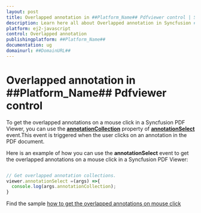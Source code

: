 ```yaml
---
layout: post
title: Overlapped annotation in ##Platform_Name## Pdfviewer control | Syncfusion
description: Learn here all about Overlapped annotation in Syncfusion ##Platform_Name## Pdfviewer control of Syncfusion Essential JS 2 and more.
platform: ej2-javascript
control: Overlapped annotation 
publishingplatform: ##Platform_Name##
documentation: ug
domainurl: ##DomainURL##
---
```


# Overlapped annotation in ##Platform_Name## Pdfviewer control

To get the overlapped annotations on a mouse click in a Syncfusion PDF Viewer, you can use the [**annotationCollection**](https://helpej2.syncfusion.com/documentation/api/pdfviewer/#annotationcollection) property of [**annotationSelect**](https://helpej2.syncfusion.com/documentation/api/pdfviewer/#annotationselect) event.This event is triggered when the user clicks on an annotation in the PDF document.

Here is an example of how you can use the **annotationSelect** event to get the overlapped annotations on a mouse click in a Syncfusion PDF Viewer:

```ts

// Get overlapped annotation collections.
viewer.annotationSelect =(args) =>{
  console.log(args.annotationCollection);
}

```

Find the sample [how to get the overlapped annotations on mouse click](https://stackblitz.com/edit/9jn6bk-kmzqr5?devtoolsheight=33&file=index.ts)